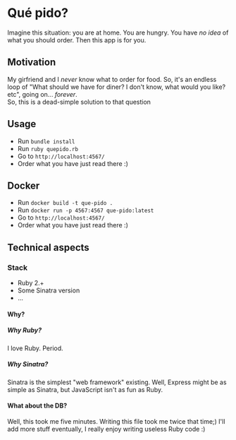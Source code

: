 # Qué pido?

Imagine this situation: you are at home. You are hungry. You have *no idea* of what you should order. Then this app is for you.

## Motivation

My girfriend and I *never* know what to order for food. So, it's an endless loop of "What should we have for diner? I don't know, what would you like? etc", going on... *forever*.  
So, this is a dead-simple solution to that question

## Usage
  - Run `bundle install`
  - Run `ruby quepido.rb`
  - Go to `http://localhost:4567/`
  - Order what you have just read there :)

## Docker

  - Run `docker build -t que-pido .`
  - Run `docker run -p 4567:4567 que-pido:latest`
  - Go to `http://localhost:4567/`
  - Order what you have just read there :)

## Technical aspects

### Stack

  - Ruby 2.+
  - Some Sinatra version
  - ...

#### Why?

##### Why Ruby?

I love Ruby. Period.

##### Why Sinatra?

Sinatra is the simplest "web framework" existing. Well, Express might be as simple as Sinatra, but JavaScript isn't as fun as Ruby.

#### What about the DB?

Well, this took me five minutes. Writing this file took me twice that time;)
I'll add more stuff eventually, I really enjoy writing useless Ruby code :)
